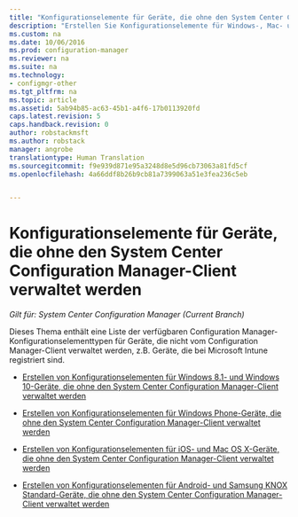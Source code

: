 ```yaml
---
title: "Konfigurationselemente für Geräte, die ohne den System Center Configuration Manager-Client verwaltet werden | Microsoft-Dokumentation"
description: "Erstellen Sie Konfigurationselemente für Windows-, Mac- und andere Geräte, die nicht vom System Center Configuration Manager-Client verwaltet werden."
ms.custom: na
ms.date: 10/06/2016
ms.prod: configuration-manager
ms.reviewer: na
ms.suite: na
ms.technology:
- configmgr-other
ms.tgt_pltfrm: na
ms.topic: article
ms.assetid: 5ab94b85-ac63-45b1-a4f6-17b0113920fd
caps.latest.revision: 5
caps.handback.revision: 0
author: robstackmsft
ms.author: robstack
manager: angrobe
translationtype: Human Translation
ms.sourcegitcommit: f9e939d871e95a3248d8e5d96cb73063a81fd5cf
ms.openlocfilehash: 4a66ddf8b26b9cb81a7399063a51e3fea236c5eb


---
```

# <a name="configuration-items-for-devices-managed-without-the-system-center-configuration-manager-client"></a>Konfigurationselemente für Geräte, die ohne den System Center Configuration Manager-Client verwaltet werden

*Gilt für: System Center Configuration Manager (Current Branch)*

Dieses Thema enthält eine Liste der verfügbaren Configuration Manager-Konfigurationselementtypen für Geräte, die nicht vom Configuration Manager-Client verwaltet werden, z.B. Geräte, die bei Microsoft Intune registriert sind.  

-   [Erstellen von Konfigurationselementen für Windows 8.1- und Windows 10-Geräte, die ohne den System Center Configuration Manager-Client verwaltet werden](../../compliance/deploy-use/create-configuration-items-for-windows-8.1-and-windows-10-devices-managed-without-the-client.md)  

-   [Erstellen von Konfigurationselementen für Windows Phone-Geräte, die ohne den System Center Configuration Manager-Client verwaltet werden](../../compliance/deploy-use/create-configuration-items-for-windows-phone-devices-managed-without-the-client.md)  

-   [Erstellen von Konfigurationselementen für iOS- und Mac OS X-Geräte, die ohne den System Center Configuration Manager-Client verwaltet werden](../../compliance/deploy-use/create-configuration-items-for-ios-and-mac-os-x-devices-managed-without-the-client.md)  

-   [Erstellen von Konfigurationselementen für Android- und Samsung KNOX Standard-Geräte, die ohne den System Center Configuration Manager-Client verwaltet werden](../../compliance/deploy-use/create-configuration-items-for-android-and-samsung-knox-devices-managed-without-the-client.md)  



<!--HONumber=Dec16_HO3-->


